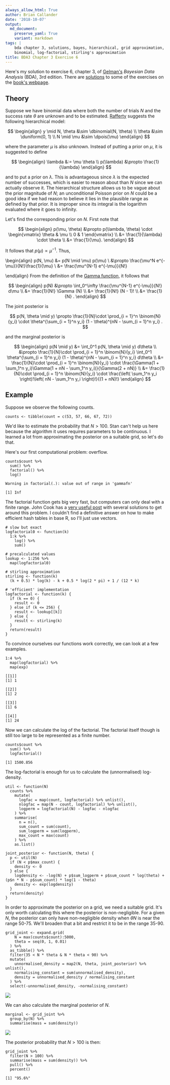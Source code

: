 ```yaml
---
always_allow_html: True
author: Brian Callander
date: '2018-10-07'
output:
  md_document:
    preserve_yaml: True
    variant: markdown
tags: |
    bda chapter 3, solutions, bayes, hierarchical, grid approximation,
    binomial, log-factorial, stirling's approximation
title: BDA3 Chapter 3 Exercise 6
---
```


Here's my solution to exercise 6, chapter 3, of
[Gelman's](https://andrewgelman.com/) *Bayesian Data Analysis* (BDA),
3rd edition. There are
[solutions](http://www.stat.columbia.edu/~gelman/book/solutions.pdf) to
some of the exercises on the [book's
webpage](http://www.stat.columbia.edu/~gelman/book/).

<!--more-->
<div style="display:none">

$\DeclareMathOperator{\dbinomial}{Binomial}  \DeclareMathOperator{\dbern}{Bernoulli}  \DeclareMathOperator{\dpois}{Poisson}  \DeclareMathOperator{\dnorm}{Normal}  \DeclareMathOperator{\dt}{t}  \DeclareMathOperator{\dcauchy}{Cauchy}  \DeclareMathOperator{\dexponential}{Exp}  \DeclareMathOperator{\duniform}{Uniform}  \DeclareMathOperator{\dgamma}{Gamma}  \DeclareMathOperator{\dinvgamma}{InvGamma}  \DeclareMathOperator{\invlogit}{InvLogit}  \DeclareMathOperator{\logit}{Logit}  \DeclareMathOperator{\ddirichlet}{Dirichlet}  \DeclareMathOperator{\dbeta}{Beta}$

</div>

Theory
------

Suppose we have binomial data where both the number of trials $N$ and
the success rate $\theta$ are unknown and to be estimated.
[Rafferty](http://pluto.huji.ac.il/~galelidan/52558/Material/Raftery.pdf)
suggests the following hierarchical model:

$$
\begin{align}
  y \mid N, \theta &\sim \dbinomial(N, \theta)
  \\
  \theta &\sim \duniform(0, 1)
  \\
  N \mid \mu &\sim \dpois(\mu)
\end{align}
$$

where the parameter $\mu$ is also unknown. Instead of putting a prior on
$\mu$, it is suggested to define

$$
\begin{align}
  \lambda &:= \mu \theta
  \\
  p(\lambda) &\propto \frac{1}{\lambda}
\end{align}
$$

and to put a prior on $\lambda$. This is advantageous since $\lambda$ is
the expected number of successes, which is easier to reason about than
$N$ since we can actually observe it. The hierarchical structure allows
us to be vague about the prior magnitude of $N$; an unconditional
Poisson prior on $N$ could be a good idea if we had reason to believe it
lies in the plausible range as defined by that prior. It is improper
since its integral is the logarithm evaluated where it goes to infinity.

Let's find the corresponding prior on $N$. First note that

$$
\begin{align}
  p(\mu, \theta)
  &\propto
  p(\lambda, \theta) \cdot
  \begin{vmatrix}
    \theta & \mu \\
    0 & 1
  \end{vmatrix}
  \\
  &=
  \frac{1}{\lambda}
  \cdot
  \theta
  \\
  &=
  \frac{1}{\mu}.
\end{align}
$$

It follows that $p(\mu) \propto \mu^{-1}$. Thus,

\begin{align}
  p(N, \mu)
  &=
  p(N \mid \mu) p(\mu)
  \\
  &\propto
  \frac{\mu^N e^{-\mu}}{N!}\frac{1}{\mu}
  \\
  &=
  \frac{\mu^{N-1} e^{-\mu}}{N!}
  
\end{align}
From the definition of the [Gamma
function](https://en.wikipedia.org/wiki/Gamma_function#Main_definition),
it follows that

$$
\begin{align}
  p(N)
  &\propto
  \int_0^\infty \frac{\mu^{N-1} e^{-\mu}}{N!} d\mu
  \\
  &=
  \frac{1}{N!} \Gamma (N)
  \\
  &=
  \frac{1}{N!} (N - 1)!
  \\
  &=
  \frac{1}{N}
  .
\end{align}
$$

The joint posterior is

$$
p(N, \theta \mid y)
\propto
\frac{1}{N}\cdot \prod_{i = 1}^n \binom{N}{y_i} \cdot \theta^{\sum_{i = 1}^n y_i} (1 - \theta)^{nN - \sum_{i = 1}^n y_i}
.
$$

and the marginal posterior is

$$
\begin{align}
  p(N \mid y)
  &=
  \int_0^1
  p(N, \theta \mid y) d\theta
  \\
  &\propto
  \frac{1}{N}\cdot \prod_{i = 1}^n \binom{N}{y_i} 
  \int_0^1 \theta^{\sum_{i = 1}^n y_i} (1 - \theta)^{nN - \sum_{i = 1}^n y_i} d\theta
  \\
  &=
  \frac{1}{N}\cdot \prod_{i = 1}^n \binom{N}{y_i} 
  \cdot
  \frac{\Gamma(1 + \sum_1^n y_i)\Gamma(1 + nN - \sum_1^n y_i)}{\Gamma(2 + nN)}
  \\
  &=
  \frac{1}{N}\cdot \prod_{i = 1}^n \binom{N}{y_i} 
  \cdot
  \frac{\left( \sum_1^n y_i \right)!\left( nN - \sum_1^n y_i \right)!}{(1 + nN)!}
\end{align}
$$

Example
-------

Suppose we observe the following counts.

``` {.r}
counts <- tibble(count = c(53, 57, 66, 67, 72))
```

We'd like to estimate the probability that $N > 100$. Stan can't help us
here because the algorithm it uses requires parameters to be continuous.
I learned a lot from approximating the posterior on a suitable grid, so
let's do that.

Here's our first computational problem: overflow.

``` {.r}
counts$count %>% 
  sum() %>% 
  factorial() %>% 
  log()
```

    Warning in factorial(.): value out of range in 'gammafn'

    [1] Inf

The factorial function gets big very fast, but computers can only deal
with a finite range. John Cook has a [very useful
post](https://www.johndcook.com/blog/2010/08/16/how-to-compute-log-factorial/)
with several solutions to get around this problem. I couldn't find a
definitive answer on how to make efficient hash tables in base R, so
I'll just use vectors.

``` {.r}
# slow but exact
logfactorial0 <- function(k)
  1:k %>% 
    log() %>% 
    sum()

# precalculated values
lookup <- 1:256 %>% 
  map(logfactorial0)

# stirling approximation
stirling <- function(k) 
  (k + 0.5) * log(k) - k + 0.5 * log(2 * pi) + 1 / (12 * k)

# 'efficient' implementation
logfactorial <- function(k) {
  if (k == 0) {
    result <- 0
  } else if (k <= 256) {
    result <- lookup[[k]]
  } else {
    result <- stirling(k)
  }
  return(result)
}
```

To convince ourselves our functions work correctly, we can look at a few
examples.

``` {.r}
1:4 %>% 
  map(logfactorial) %>% 
  map(exp)
```

    [[1]]
    [1] 1

    [[2]]
    [1] 2

    [[3]]
    [1] 6

    [[4]]
    [1] 24

Now we can calculate the log of the factorial. The factorial itself
though is still too large to be represented as a finite number.

``` {.r}
counts$count %>% 
  sum() %>% 
  logfactorial()
```

    [1] 1500.856

The log-factorial is enough for us to calculate the (unnormalised)
log-density.

``` {.r}
util <- function(N)
  counts %>% 
    mutate(
      logfac = map(count, logfactorial) %>% unlist(),
      nlogfac = map(N - count, logfactorial) %>% unlist(),
      logperm = logfactorial(N) - logfac - nlogfac
    ) %>% 
    summarise(
      n = n(),
      sum_count = sum(count),
      sum_logperm = sum(logperm),
      max_count = max(count)
    ) %>% 
    as.list()
  
joint_posterior <- function(N, theta) {
  p <- util(N)
  if (N < p$max_count) {
    density <- 0
  } else {
    logdensity <- -log(N) + p$sum_logperm + p$sum_count * log(theta) + (p$n * N - p$sum_count) * log(1 - theta)
    density <- exp(logdensity)
  }
  return(density)
}
```

In order to approximate the posterior on a grid, we need a suitable
grid. It's only worth calculating this where the posterior is
non-negligible. For a given $N$, the posterior can only have
non-negligible density when $\theta N$ is near the range 50-75. We'll
broaden that a bit and restrict it to be in the range 35-90.

``` {.r}
grid_joint <- expand.grid(
    N = max(counts$count):5000,
    theta = seq(0, 1, 0.01)
  ) %>% 
  as_tibble() %>% 
  filter(35 < N * theta & N * theta < 90) %>% 
  mutate(
    unnormalised_density = map2(N, theta, joint_posterior) %>% unlist(),
    normalising_constant = sum(unnormalised_density),
    density = unnormalised_density / normalising_constant
  ) %>% 
  select(-unnormalised_density, -normalising_constant)
```

![](chapter_03_exercise_06_files/figure-markdown/joint_plot-1..svg)

We can also calculate the marginal posterior of $N$.

``` {.r}
marginal <- grid_joint %>% 
  group_by(N) %>% 
  summarise(mass = sum(density)) 
```

![](chapter_03_exercise_06_files/figure-markdown/marginal_plot-1..svg)

The posterior probability that $N > 100$ is then:

``` {.r}
grid_joint %>% 
  filter(N > 100) %>% 
  summarise(mass = sum(density)) %>% 
  pull() %>% 
  percent()
```

    [1] "95.6%"
